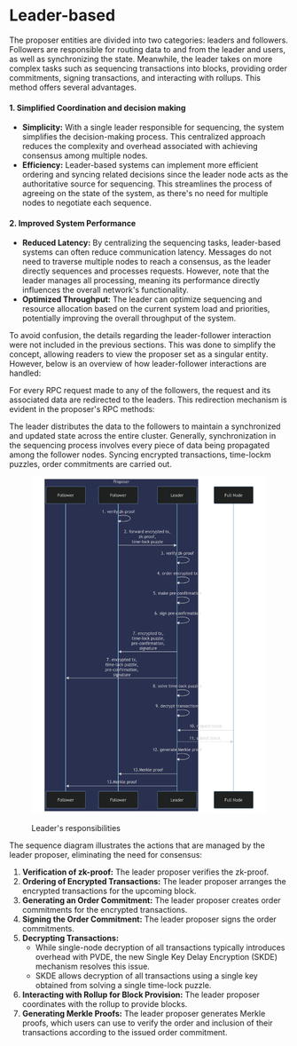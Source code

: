 # Leader-based

The proposer entities are divided into two categories: leaders and followers. Followers are responsible for routing data to and from the leader and users, as well as synchronizing the state. Meanwhile, the leader takes on more complex tasks such as sequencing transactions into blocks, providing order commitments, signing transactions, and interacting with rollups. This method offers several advantages.

#### 1. Simplified Coordination and decision making <a href="#simpler-decision-making" id="simpler-decision-making"></a>

* **Simplicity:** With a single leader responsible for sequencing, the system simplifies the decision-making process. This centralized approach reduces the complexity and overhead associated with achieving consensus among multiple nodes.
* **Efficiency:** Leader-based systems can implement more efficient ordering and syncing related decisions  since the leader node acts as the authoritative source for sequencing. This streamlines the process of agreeing on the state of the system, as there's no need for multiple nodes to negotiate each sequence.

#### 2. Improved System Performance

* **Reduced Latency:** By centralizing the sequencing tasks, leader-based systems can often reduce communication latency. Messages do not need to traverse multiple nodes to reach a consensus, as the leader directly sequences and processes requests. However, note that the leader manages all processing, meaning its performance directly influences the overall network's functionality.
* **Optimized Throughput:** The leader can optimize sequencing and resource allocation based on the current system load and priorities, potentially improving the overall throughput of the system.

To avoid confusion, the details regarding the leader-follower interaction were not included in the previous sections. This was done to simplify the concept, allowing readers to view the proposer set as a singular entity. However, below is an overview of how leader-follower interactions are handled:

For every RPC request made to any of the followers, the request and its associated data are redirected to the leaders. This redirection mechanism is evident in the proposer's RPC methods:

The leader distributes the data to the followers to maintain a synchronized and updated state across the entire cluster. Generally, synchronization in the sequencing process involves every piece of data being propagated among the follower nodes. Syncing encrypted transactions, time-lockm puzzles, order commitments are carried out.

<figure><img src="../../../.gitbook/assets/image (6).png" alt=""><figcaption><p>Leader's responsibilities</p></figcaption></figure>

The sequence diagram illustrates the actions that are managed by the leader proposer, eliminating the need for consensus:

1. **Verification of zk-proof:** The leader proposer verifies the zk-proof.
2. **Ordering of Encrypted Transactions:** The leader proposer arranges the encrypted transactions for the upcoming block.
3. **Generating an Order Commitment:** The leader proposer creates order commitments for the encrypted transactions.
4. **Signing the Order Commitment:** The leader proposer signs the order commitments.
5. **Decrypting Transactions:**
   * While single-node decryption of all transactions typically introduces overhead with PVDE, the new Single Key Delay Encryption (SKDE) mechanism resolves this issue.
   * SKDE allows decryption of all transactions using a single key obtained from solving a single time-lock puzzle.
6. **Interacting with Rollup for Block Provision:** The leader proposer coordinates with the rollup to provide blocks.
7. **Generating Merkle Proofs:** The leader proposer generates Merkle proofs, which users can use to verify the order and inclusion of their transactions according to the issued order commitment.
